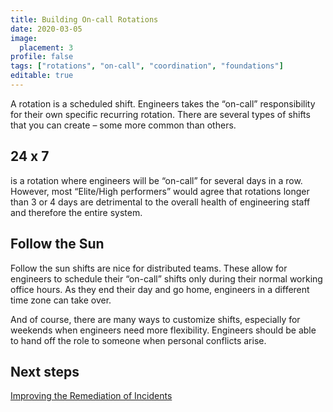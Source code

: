 ```yaml
---
title: Building On-call Rotations
date: 2020-03-05
image:
  placement: 3
profile: false
tags: ["rotations", "on-call", "coordination", "foundations"]
editable: true
---
```


A rotation is a scheduled shift. Engineers takes the “on-call” responsibility for their own specific recurring rotation. There are several types of shifts that you can create – some more common than others.

## 24 x 7

is a rotation where engineers will be “on-call” for several days in a row. However, most “Elite/High performers” would agree that rotations longer than 3 or 4 days are detrimental to the overall health of engineering staff and therefore the entire system.  

## Follow the Sun

Follow the sun shifts are nice for distributed teams. These allow for engineers to schedule their “on-call” shifts only during their normal working office hours. As they end their day and go home, engineers in a different time zone can take over.

And of course, there are many ways to customize shifts, especially for weekends when engineers need more flexibility. Engineers should be able to hand off the role to someone when personal conflicts arise.

## Next steps

[Improving the Remediation of Incidents](/post/improving-the-remediation-of-incidents/)
